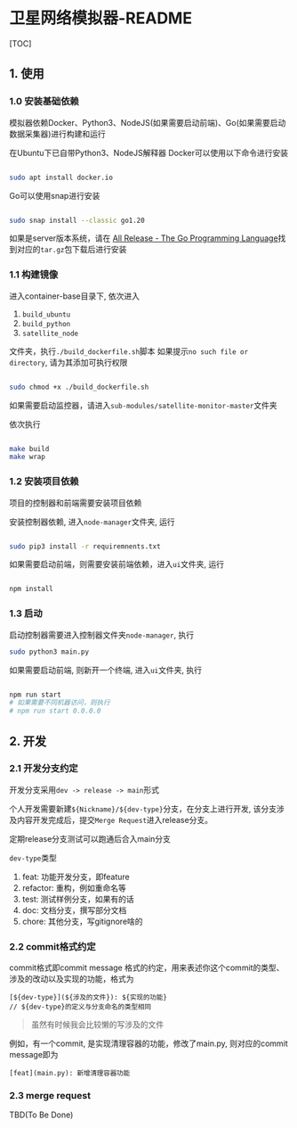 # 卫星网络模拟器-README

[TOC]

## 1. 使用

### 1.0 安装基础依赖

模拟器依赖Docker、Python3、NodeJS(如果需要启动前端)、Go(如果需要启动数据采集器)进行构建和运行

在Ubuntu下已自带Python3、NodeJS解释器
Docker可以使用以下命令进行安装

```bash

sudo apt install docker.io

```

Go可以使用snap进行安装

```bash

sudo snap install --classic go1.20

```

如果是server版本系统，请在 [All Release - The Go Programming Language](https://go.dev/dl/)找到对应的`tar.gz`包下载后进行安装

### 1.1 构建镜像

进入container-base目录下, 依次进入

1. `build_ubuntu`
2. `build_python`
3. `satellite_node`

文件夹，执行`./build_dockerfile.sh`脚本
如果提示`no such file or directory`, 请为其添加可执行权限
```bash

sudo chmod +x ./build_dockerfile.sh

```

如果需要启动监控器，请进入`sub-modules/satellite-monitor-master`文件夹

依次执行
```bash

make build
make wrap

```

### 1.2 安装项目依赖

项目的控制器和前端需要安装项目依赖

安装控制器依赖, 进入`node-manager`文件夹, 运行

```bash

sudo pip3 install -r requiremnents.txt

```

如果需要启动前端，则需要安装前端依赖，进入`ui`文件夹, 运行

```bash

npm install

```

### 1.3 启动

启动控制器需要进入控制器文件夹`node-manager`, 执行

```bash
sudo python3 main.py
```

如果需要启动前端, 则新开一个终端, 进入`ui`文件夹, 执行

```bash

npm run start
# 如果需要不同机器访问，则执行
# npm run start 0.0.0.0

```

## 2. 开发

### 2.1 开发分支约定

开发分支采用`dev -> release -> main`形式

个人开发需要新建`${Nickname}/${dev-type}`分支，在分支上进行开发, 该分支涉及内容开发完成后，提交`Merge Request`进入release分支。

定期release分支测试可以跑通后合入main分支

`dev-type`类型

1. feat: 功能开发分支，即feature
2. refactor: 重构，例如重命名等
3. test: 测试样例分支，如果有的话
3. doc: 文档分支，撰写部分文档
4. chore: 其他分支，写gitignore啥的

### 2.2 commit格式约定

commit格式即commit message 格式的约定，用来表述你这个commit的类型、涉及的改动以及实现的功能，格式为

```
[${dev-type}](${涉及的文件}): ${实现的功能}
// ${dev-type}的定义与分支命名的类型相同
```

> 虽然有时候我会比较懒的写涉及的文件

例如，有一个commit, 是实现清理容器的功能，修改了main.py, 则对应的commit message即为

```
[feat](main.py): 新增清理容器功能
```

### 2.3 merge request

TBD(To Be Done)



